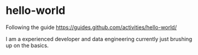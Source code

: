 # hello-world
Following the guide https://guides.github.com/activities/hello-world/

I am a experienced developer and data engineering currently just brushing up on the basics.
